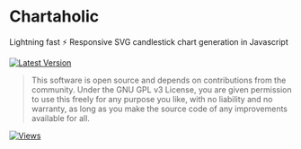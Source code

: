 # Chartaholic
Lightning fast ⚡ Responsive SVG candlestick chart generation in Javascript

[![Latest Version](https://img.shields.io/github/release/jaggedsoft/chartaholic.svg?style=flat-square)](https://github.com/jaggedsoft/chartaholic/releases) 

> This software is open source and depends on contributions from the community. Under the GNU GPL v3 License, you are given permission to use this freely for any purpose you like, with no liability and no warranty, as long as you make the source code of any improvements available for all.

[![Views](http://hits.dwyl.io/jaggedsoft/chartaholic.svg)](http://hits.dwyl.io/jaggedsoft/chartaholic)

